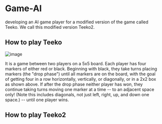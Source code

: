 # Game-AI
developing an AI game player for a modified version of the game called Teeko. We call this modified version Teeko2.


## How to play Teeko
![image](https://user-images.githubusercontent.com/54726422/172276153-190ea11c-21a9-4ae4-811e-c348e9455bef.png)

It is a game between two players on a 5x5 board. Each player has four markers of either red or black. Beginning with black, they take turns placing markers (the "drop phase") until all markers are on the board, with the goal of getting four in a row horizontally, vertically, or diagonally, or in a 2x2 box as shown above. If after the drop phase neither player has won, they continue taking turns moving one marker at a time -- to an adjacent space only! (Note this includes diagonals, not just left, right, up, and down one space.) -- until one player wins.

## How to play Teeko2
